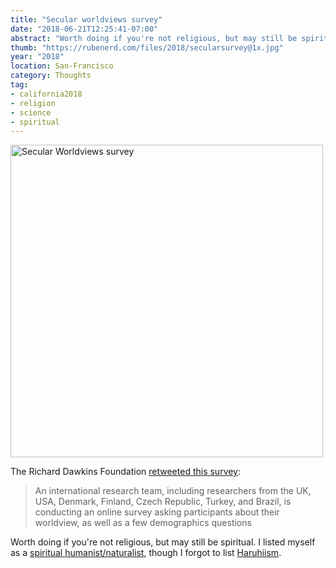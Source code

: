 ```yaml
---
title: "Secular worldviews survey"
date: "2018-06-21T12:25:41-07:00"
abstract: "Worth doing if you're not religious, but may still be spiritual."
thumb: "https://rubenerd.com/files/2018/secularsurvey@1x.jpg"
year: "2018"
location: San-Francisco
category: Thoughts
tag:
- california2018
- religion
- science
- spiritual
---
```

<p><img src="https://rubenerd.com/files/2018/secularsurvey@1x.jpg" srcset="https://rubenerd.com/files/2018/secularsurvey@1x.jpg 1x, https://rubenerd.com/files/2018/secularsurvey@2x.jpg 2x" alt="Secular Worldviews survey" style="width:500px" /></p>

The Richard Dawkins Foundation [retweeted this survey]:

> An international research team, including researchers from the UK, USA, Denmark, Finland, Czech Republic, Turkey, and Brazil, is conducting an online survey asking participants about their worldview, as well as a few demographics questions

Worth doing if you're not religious, but may still be spiritual. I listed myself as a [spiritual humanist/naturalist], though I forgot to list [Haruhiism]. 

[retweeted this survey]: https://coventryhls.eu.qualtrics.com/jfe/form/SV_d6WLVHzE5Otsczr
[spiritual humanist/naturalist]: https://rubenerd.com/p3090/ "Sunday afternoon philosophy: spiritual atheism"
[Haruhiism]: https://en.wikipedia.org/wiki/Haruhi_Suzumiya_(character)#Haruhiism


